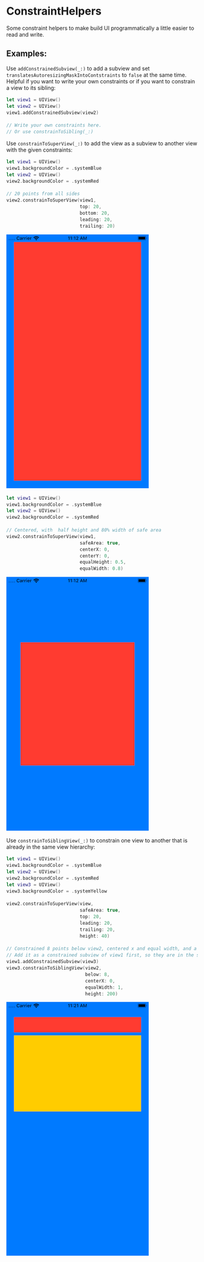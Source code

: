 # ConstraintHelpers

Some constraint helpers to make build UI programmatically a little easier to read and write.

## Examples:

Use `addConstrainedSubview(_:)` to add a subview and set `translatesAutoresizingMaskIntoContstraints` to `false` at the same time. Helpful if you want to write your own constraints or if you want to constrain a view to its sibling:
```swift
let view1 = UIView()
let view2 = UIView()
view1.addConstrainedSubview(view2)

// Write your own constraints here.
// Or use constrainToSibling(_:)
```

Use `constrainToSuperView(_:)` to add the view as a subview to another view with the given constraints:
```swift
let view1 = UIView()
view1.backgroundColor = .systemBlue
let view2 = UIView()
view2.backgroundColor = .systemRed

// 20 points from all sides
view2.constrainToSuperView(view1,
                           top: 20,
                           bottom: 20,
                           leading: 20,
                           trailing: 20)
```
![Constrained 20 points on all sides](/Resources/Images/2019-09-29-twenty-points.png)

```swift
let view1 = UIView()
view1.backgroundColor = .systemBlue
let view2 = UIView()
view2.backgroundColor = .systemRed
                           
// Centered, with  half height and 80% width of safe area
view2.constrainToSuperView(view1,
                           safeArea: true,
                           centerX: 0,
                           centerY: 0,
                           equalHeight: 0.5,
                           equalWidth: 0.8)
```
![Constrained centered with half height and eighty percent width](/Resources/Images/2019-09-29-centered.png)

Use `constrainToSiblingView(_:)` to constrain one view to another that is already in the same view hierarchy:
```swift
let view1 = UIView()
view1.backgroundColor = .systemBlue
let view2 = UIView()
view2.backgroundColor = .systemRed
let view3 = UIView()
view3.backgroundColor = .systemYellow

view2.constrainToSuperView(view,
                           safeArea: true,
                           top: 20,
                           leading: 20,
                           trailing: 20,
                           height: 40)

// Constrained 8 points below view2, centered x and equal width, and a height of 200
// Add it as a constrained subview of view1 first, so they are in the same view hierarchy
view1.addConstrainedSubview(view3)
view3.constrainToSiblingView(view2,
                             below: 8,
                             centerX: 0,
                             equalWidth: 1,
                             height: 200)

```
![Constrained one to the other](/Resources/Images/2019-09-29-below.png)
